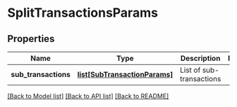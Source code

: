 # SplitTransactionsParams

## Properties
Name | Type | Description | Notes
------------ | ------------- | ------------- | -------------
**sub_transactions** | [**list[SubTransactionParams]**](SubTransactionParams.md) | List of sub-transactions | 

[[Back to Model list]](../README.md#documentation-for-models) [[Back to API list]](../README.md#documentation-for-api-endpoints) [[Back to README]](../README.md)


